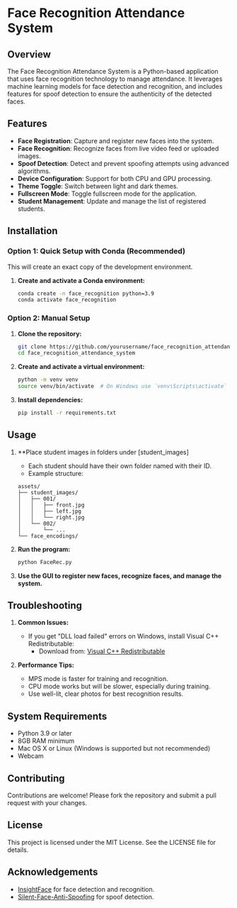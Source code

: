 # Face Recognition Attendance System

## Overview

The Face Recognition Attendance System is a Python-based application that uses face recognition technology to manage attendance. It leverages machine learning models for face detection and recognition, and includes features for spoof detection to ensure the authenticity of the detected faces.

## Features

- **Face Registration**: Capture and register new faces into the system.
- **Face Recognition**: Recognize faces from live video feed or uploaded images.
- **Spoof Detection**: Detect and prevent spoofing attempts using advanced algorithms.
- **Device Configuration**: Support for both CPU and GPU processing.
- **Theme Toggle**: Switch between light and dark themes.
- **Fullscreen Mode**: Toggle fullscreen mode for the application.
- **Student Management**: Update and manage the list of registered students.

## Installation

### Option 1: Quick Setup with Conda (Recommended)

This will create an exact copy of the development environment.

1. **Create and activate a Conda environment:**

    ```sh
    conda create -n face_recognition python=3.9
    conda activate face_recognition
    ```

### Option 2: Manual Setup

1. **Clone the repository:**

    ```sh
    git clone https://github.com/yourusername/face_recognition_attendance_system.git
    cd face_recognition_attendance_system
    ```

2. **Create and activate a virtual environment:**

    ```sh
    python -m venv venv
    source venv/bin/activate  # On Windows use `venv\Scripts\activate`
    ```

3. **Install dependencies:**

    ```sh
    pip install -r requirements.txt
    ```

## Usage

1. **Place student images in folders under [student_images]

    - Each student should have their own folder named with their ID.
    - Example structure:

    ```
    assets/
    ├── student_images/
    │   ├── 001/
    │   │   ├── front.jpg
    │   │   ├── left.jpg
    │   │   └── right.jpg
    │   └── 002/
    │       └── ...
    └── face_encodings/
    ```

2. **Run the program:**

    ```sh
    python FaceRec.py
    ```

3. **Use the GUI to register new faces, recognize faces, and manage the system.**

## Troubleshooting

1. **Common Issues:**

    - If you get "DLL load failed" errors on Windows, install Visual C++ Redistributable:
      - Download from: [Visual C++ Redistributable](https://aka.ms/vs/17/release/vc_redist.x64.exe)

2. **Performance Tips:**

    - MPS mode is faster for training and recognition.
    - CPU mode works but will be slower, especially during training.
    - Use well-lit, clear photos for best recognition results.

## System Requirements

- Python 3.9 or later
- 8GB RAM minimum
- Mac OS X or Linux (Windows is supported but not recommended)
- Webcam

## Contributing

Contributions are welcome! Please fork the repository and submit a pull request with your changes.

## License

This project is licensed under the MIT License. See the LICENSE file for details.

## Acknowledgements

- [InsightFace](https://github.com/deepinsight/insightface) for face detection and recognition.
- [Silent-Face-Anti-Spoofing](https://github.com/minivision-ai/Silent-Face-Anti-Spoofing) for spoof detection.
